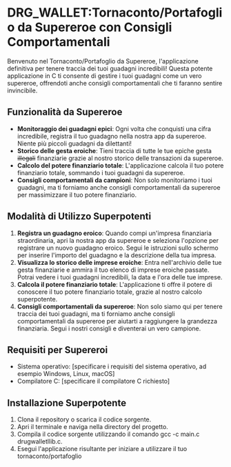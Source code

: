 
# DRG_WALLET:Tornaconto/Portafoglio da Supereroe con Consigli Comportamentali

Benvenuto nel Tornaconto/Portafoglio da Supereroe, l'applicazione definitiva per tenere traccia dei tuoi guadagni incredibili! Questa potente applicazione in C ti consente di gestire i tuoi guadagni come un vero supereroe, offrendoti anche consigli comportamentali che ti faranno sentire invincibile.

## Funzionalità da Supereroe

- **Monitoraggio dei guadagni epici**: Ogni volta che conquisti una cifra incredibile, registra il tuo guadagno nella nostra app da supereroe. Niente più piccoli guadagni da dilettanti!
- **Storico delle gesta eroiche**: Tieni traccia di tutte le tue epiche gesta ~~illegali~~ finanziarie grazie al nostro storico delle transazioni da supereroe.
- **Calcolo del potere finanziario totale**: L'applicazione calcola il tuo potere finanziario totale, sommando i tuoi guadagni da supereroe.
- **Consigli comportamentali da campioni**: Non solo monitoriamo i tuoi guadagni, ma ti forniamo anche consigli comportamentali da supereroe per massimizzare il tuo potere finanziario.

## Modalità di Utilizzo Superpotenti

1. **Registra un guadagno eroico**: Quando compi un'impresa finanziaria straordinaria, apri la nostra app da supereroe e seleziona l'opzione per registrare un nuovo guadagno eroico. Segui le istruzioni sullo schermo per inserire l'importo del guadagno e la descrizione della tua impresa.
2. **Visualizza lo storico delle imprese eroiche**: Entra nell'archivio delle tue gesta finanziarie e ammira il tuo elenco di imprese eroiche passate. Potrai vedere i tuoi guadagni incredibili, la data e l'ora delle tue imprese.
3. **Calcola il potere finanziario totale**: L'applicazione ti offre il potere di conoscere il tuo potere finanziario totale, grazie al nostro calcolo superpotente.
4. **Consigli comportamentali da supereroe**: Non solo siamo qui per tenere traccia dei tuoi guadagni, ma ti forniamo anche consigli comportamentali da supereroe per aiutarti a raggiungere la grandezza finanziaria. Segui i nostri consigli e diventerai un vero campione.

## Requisiti per Supereroi

- Sistema operativo: [specificare i requisiti del sistema operativo, ad esempio Windows, Linux, macOS]
- Compilatore C: [specificare il compilatore C richiesto]

## Installazione Superpotente

1. Clona il repository o scarica il codice sorgente.
2. Apri il terminale e naviga nella directory del progetto.
3. Compila il codice sorgente utilizzando il comando gcc -c main.c drugwalletllib.c.
4. Esegui l'applicazione risultante per iniziare a utilizzare il tuo tornaconto/portafoglio
